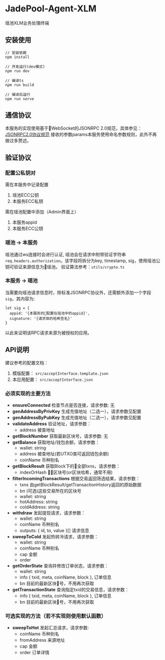 # JadePool-Agent-XLM

瑶池XLM业务处理终端

## 安装使用

``` lang=shell
// 安装依赖
npm install

// 开发运行(dev模式)
npm run dev

// 编译ts
npm run build

// 编译后运行
npm run serve
```

## 通信协议

本服务的实现使用基于WebSocket的JSONRPC 2.0规范，具体参见：
[JSONRPC2.0协议规范](https://www.jsonrpc.org/specification)
接收的参数params本服务使用命名参数规则，此外不再做过多赘述。

## 验证协议

### 配置公私钥对

需在本服务中记录配置

1. 瑶池ECC公钥
2. 本服务ECC私钥

需在瑶池配置中添加（Admin界面上）

1. 本服务appid
2. 本服务ECC公钥

### 瑶池 -> 本服务

瑶池通过ws连接时会进行认证, 瑶池会在请求中附带验证字符串`req.headers.authorization`。该字段将拆分为key, timestamp, sig，使用瑶池公钥可验证来源信息为瑶池。
验证算法参考：`utils/crypto.ts`

### 本服务 -> 瑶池

当需要向瑶池请求信息时，除标准JSONRPC协议外，还需额外添加一个字段`sig`，其内容为:

``` lang=javascript
let sig = {
  appid: '{本服务的配置在瑶池中的appid}',
  signature: '{请求体的哈希签名}'
}
```

以此来证明该RPC请求来源为被授权的应用。

## API说明

建议参考的配置文档：

1. 模版配置： `src/acceptInterface.template.json`
2. 本应用配置： `src/acceptInterface.json`

### 必须实现的主要方法

- **ensureConnected** 检查节点是否连接，请求参数: 无
- **genAddressByPrivKey** 生成充值地址（二选一），请求参数见配置
- **genAddressByPubKey** 生成充值地址（二选一），请求参数见配置
- **validateAddress** 验证地址，请求参数：
  - address 被查地址
- **getBlockNumber** 获取最新区块号，请求参数: 无
- **getBalance** 获取地址/钱包余额，请求参数：
  - wallet: string
  - address 被查地址(若UTXO类可返回钱包余额)
  - coinName 币种别名
- **getBlockResult** 获取Block下的全部txns，请求参数：
  - indexOrHash 区块号(or区块哈希，通常不用)
- **filterIncomingTransactions** 根据交易返回筛选结果，请求参数：
  - txns 由getBlockResult/getTransactionHistory返回的原始数据
  - bn (可选)这些交易所在的区块号
  - wallet: string
  - hotAddress: string
  - coldAddress: string
- **withdraw** 发起提现请求，请求参数：
  - wallet: string
  - coinName 币种别名
  - outputs: { id, to, value }[] 请求信息
- **sweepToCold** 发起热转冷请求，请求参数：
  - wallet: string
  - coinName 币种别名
  - cap 金额
  - order
- **getOrderState** 查询并修改订单状态，请求参数：
  - wallet: string
  - info { txid, meta, coinName, block }, 订单信息
  - bn 目前的最新区块号，不用再次获取
- **getTransactionState** 查询指定txid的交易信息，请求参数：
  - info { txid, meta, coinName, block }, 订单信息
  - bn 目前的最新区块号，不用再次获取

### 可选实现的方法（若不实现则使用默认函数）

- **sweepToHot** 发起汇总请求，请求参数:
  - coinName 币种别名
  - fromAddress 来源地址
  - cap 金额
  - order 订单详情
 
